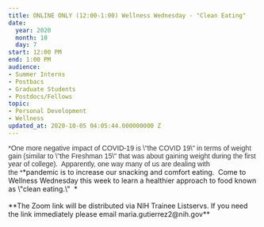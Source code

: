 ```yaml
---
title: ONLINE ONLY (12:00-1:00) Wellness Wednesday - "Clean Eating"
date:
  year: 2020
  month: 10
  day: 7
start: 12:00 PM
end: 1:00 PM
audience:
- Summer Interns
- Postbacs
- Graduate Students
- Postdocs/Fellows
topic:
- Personal Development
- Wellness
updated_at: 2020-10-05 04:05:44.000000000 Z
---
```

<div markdown="1">
<span style="color: #343434; font-family: Calibri, Helvetica,
sans-serif;">*One more negative impact of COVID-19 is \"the COVID 19\"
in terms of weight gain (similar to \"the Freshman 15\" that was about
gaining weight during the first year of college).  Apparently, one way
many of us are dealing with the *</span>*pandemic is to increase our
snacking and comfort eating.  Come to Wellness Wednesday this week to
learn a healthier approach to food known as \"clean eating.\"  *
</div>

<div>
 
</div>

<div markdown="1">
**The Zoom link will be distributed via NIH Trainee Listservs. If you
need the link immediately please email maria.gutierrez2@nih.gov**
</div>
